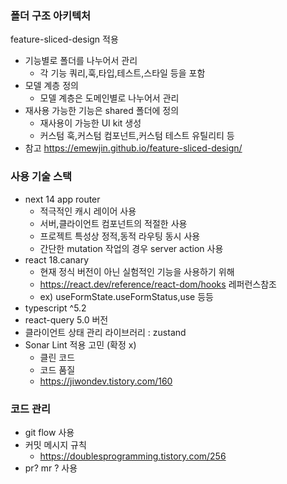 ### 폴더 구조 아키텍처

feature-sliced-design 적용

- 기능별로 폴더를 나누어서 관리
    - 각 기능 쿼리,훅,타입,테스트,스타일 등을 포함
- 모델 계층 정의
    - 모델 계층은 도메인별로 나누어서 관리
- 재사용 가능한 기능은 shared 폴더에 정의
    - 재사용이 가능한 UI kit 생성
    - 커스텀 훅,커스텀 컴포넌트,커스텀 테스트 유틸리티 등
- 참고 https://emewjin.github.io/feature-sliced-design/

### 사용 기술 스택

- next 14 app router
    - 적극적인 캐시 레이어 사용
    - 서버,클라이언트 컴포넌트의 적절한 사용
    - 프로젝트 특성상 정적,동적 라우팅 동시 사용
    - 간단한 mutation 작업의 경우 server action 사용
- react 18.canary
    - 현재 정식 버전이 아닌 실험적인 기능을 사용하기 위해
    - https://react.dev/reference/react-dom/hooks 레퍼런스참조
    - ex) useFormState.useFormStatus,use 등등
- typescript ^5.2
- react-query 5.0 버전
- 클라이언트 상태 관리 라이브러리 : zustand
- Sonar Lint 적용 고민 (확정 x)
    - 클린 코드
    - 코드 품질
    - https://jiwondev.tistory.com/160

### 코드 관리

- git flow 사용
- 커밋 메시지 규칙
    - https://doublesprogramming.tistory.com/256
- pr? mr ? 사용
